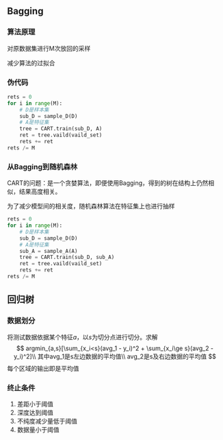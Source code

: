 ## Bagging

### 算法原理

对原数据集进行M次放回的采样

减少算法的过拟合

### 伪代码

```python
rets = 0
for i in range(M):
    # D是样本集
    sub_D = sample_D(D)
    # A是特征集
    tree = CART.train(sub_D, A)
    ret = tree.vaild(vaild_set)
    rets += ret
rets /= M
```

### 从Bagging到随机森林

CART的问题：是一个贪婪算法，即便使用Bagging，得到的树在结构上仍然相似，结果高度相关。

为了减少模型间的相关度，随机森林算法在特征集上也进行抽样

```python
rets = 0
for i in range(M):
    # D是样本集
    sub_D = sample_D(D)
    # A是特征集
    sub_A = sample_A(A)
    tree = CART.train(sub_D, sub_A)
    ret = tree.vaild(vaild_set)
    rets += ret
rets /= M
```

## 回归树

### 数据划分

将测试数据依据某个特征$a$，以$s$为切分点进行切分。求解
$$
argmin_{a,s}[\sum_{x_i<s}(avg_1 - y_i)^2 + \sum_{x_i\ge s}(avg_2 - y_i)^2]\\
其中avg_1是s左边数据的平均值\\
avg_2是s及右边数据的平均值
$$
每个区域的输出即是平均值

### 终止条件

1. 差距小于阈值
2. 深度达到阈值
3. 不纯度减少量低于阈值
4. 数据量小于阈值